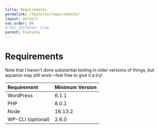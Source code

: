 ```yaml
---
title: Requirements
permalink: /features/requirements/
layout: default
nav_order: 99
# has_children: true
parent: Features
---
```


# Requirements

Note that I haven't done substantial testing in older versions of things, but aquamin may still work—feel free to give it a try!

| Requirement       | Minimum Version |
| :---------------- | :-------------- |
| WordPress         | 6.1.1           |
| PHP               | 8.0.1           |
| Node              | 16.13.2         |
| WP-CLI (optional) | 2.6.0           |
